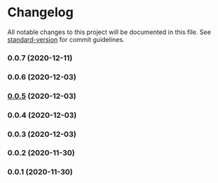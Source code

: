 # Changelog

All notable changes to this project will be documented in this file. See [standard-version](https://github.com/conventional-changelog/standard-version) for commit guidelines.

### 0.0.7 (2020-12-11)

### 0.0.6 (2020-12-03)

### [0.0.5](https://github.com/cerealcoder/aws-cdk-serverless-timer/compare/v0.0.4...v0.0.5) (2020-12-03)

### 0.0.4 (2020-12-03)

### 0.0.3 (2020-12-03)

### 0.0.2 (2020-11-30)

### 0.0.1 (2020-11-30)
